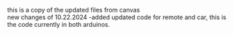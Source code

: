 this is a copy of the updated files from canvas <br/>
new changes of 10.22.2024
-added updated code for remote and car, this is the code currently in both arduinos.
